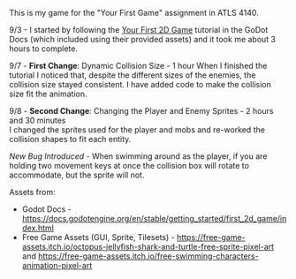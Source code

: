 This is my game for the "Your First Game" assignment in ATLS 4140.

9/3 - I started by following the [Your First 2D Game](https://docs.godotengine.org/en/stable/getting_started/first_2d_game/index.html) tutorial in the GoDot Docs (which included using their provided assets) and it took me about 3 hours to complete.

9/7 - **First Change**: Dynamic Collision Size - 1 hour
When I finished the tutorial I noticed that, despite the different sizes of the enemies, the collision size stayed consistent. I have added code to make the collision size fit the animation. 

9/8 - **Second Change**: Changing the Player and Enemy Sprites - 2 hours and 30 minutes  
I changed the sprites used for the player and mobs and re-worked the collision shapes to fit each entity.

*New Bug Introduced* - When swimming around as the player, if you are holding two movement keys at once the collision box will rotate to accommodate, but the sprite will not.

Assets from:  

- Godot Docs - https://docs.godotengine.org/en/stable/getting_started/first_2d_game/index.html  
- Free Game Assets (GUI, Sprite, Tilesets) - https://free-game-assets.itch.io/octopus-jellyfish-shark-and-turtle-free-sprite-pixel-art and https://free-game-assets.itch.io/free-swimming-characters-animation-pixel-art